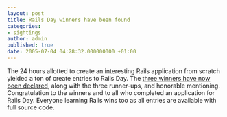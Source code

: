 ```yaml
---
layout: post
title: Rails Day winners have been found
categories:
- sightings
author: admin
published: true
date: 2005-07-04 04:28:32.000000000 +01:00
---
```

<p>The 24 hours allotted to create an interesting Rails application from scratch yielded a ton of create entries to Rails Day. The <a href="http://railsday.com/blog/">three winners have now been declared</a>, along with the three runner-ups, and honorable mentioning. Congratulation to the winners and to all who completed an application for Rails Day. Everyone learning Rails wins too as all entries are available with full source code.</p>